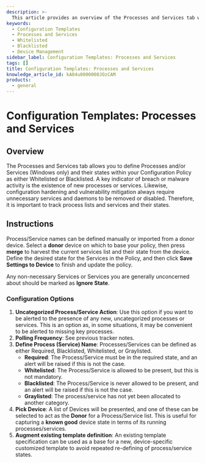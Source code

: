 ```yaml
---
description: >-
  This article provides an overview of the Processes and Services tab within Configuration Templates, detailing how to define and manage processes and services in your Configuration Policy.
keywords:
  - Configuration Templates
  - Processes and Services
  - Whitelisted
  - Blacklisted
  - Device Management
sidebar_label: Configuration Templates: Processes and Services
tags: []
title: Configuration Templates: Processes and Services
knowledge_article_id: kA04u0000000JOzCAM
products:
  - general
---
```


# Configuration Templates: Processes and Services

## Overview

The Processes and Services tab allows you to define Processes and/or Services (Windows only) and their states within your Configuration Policy as either Whitelisted or Blacklisted. A key indicator of breach or malware activity is the existence of new processes or services. Likewise, configuration hardening and vulnerability mitigation always require unnecessary services and daemons to be removed or disabled. Therefore, it is important to track process lists and services and their states.

## Instructions

Process/Service names can be defined manually or imported from a donor device. Select a **donor** device on which to base your policy, then press **merge** to harvest the current services list and their state from the device. Define the desired state for the Services in the Policy, and then click **Save Settings to Device** to finish and update the policy.

Any non-necessary Services or Services you are generally unconcerned about should be marked as **Ignore State**.

### Configuration Options

1. **Uncategorized Process/Service Action**: Use this option if you want to be alerted to the presence of any new, uncategorized processes or services. This is an option as, in some situations, it may be convenient to be alerted to missing key processes.
2. **Polling Frequency**: See previous tracker notes.
3. **Define Process (Service) Name**: Processes/Services can be defined as either Required, Blacklisted, Whitelisted, or Graylisted.
   - **Required**: The Process/Service must be in the required state, and an alert will be raised if this is not the case.
   - **Whitelisted**: The Process/Service is allowed to be present, but this is not mandatory.
   - **Blacklisted**: The Process/Service is never allowed to be present, and an alert will be raised if this is not the case.
   - **Graylisted**: The process/service has not yet been allocated to another category.
4. **Pick Device**: A list of Devices will be presented, and one of these can be selected to act as the **Donor** for a Process/Service list. This is useful for capturing a **known good** device state in terms of its running processes/services.
5. **Augment existing template definition**: An existing template specification can be used as a base for a new, device-specific customized template to avoid repeated re-defining of process/service states.